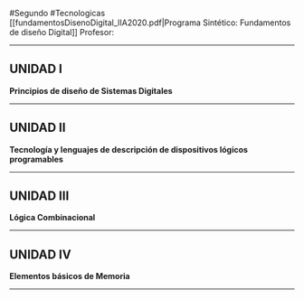 #Segundo #Tecnologicas 
[[fundamentosDisenoDigital_IIA2020.pdf|Programa Sintético: Fundamentos de diseño Digital]]
Profesor: 
____

## UNIDAD I
__Principios de diseño de Sistemas Digitales__
____

## UNIDAD II
__Tecnología y lenguajes de descripción de dispositivos lógicos programables__
____

## UNIDAD III
__Lógica Combinacional__
____

## UNIDAD IV
__Elementos básicos de Memoria__
____


